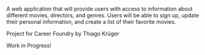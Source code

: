 A web application that will provide users with access to information about different movies, directors, and genres. 
Users will be able to sign up, update their personal information, and create a list of their favorite movies.


Project for Career Foundry by Thiago Krüger


Work in Progress!

